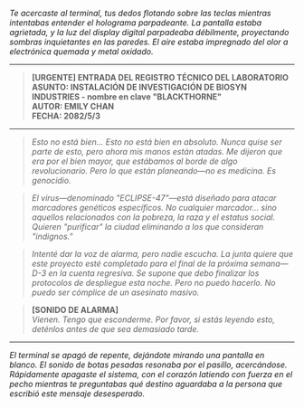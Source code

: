 _Te acercaste al terminal, tus dedos flotando sobre las teclas mientras intentabas entender el holograma parpadeante. La pantalla estaba agrietada, y la luz del display digital parpadeaba débilmente, proyectando sombras inquietantes en las paredes. El aire estaba impregnado del olor a electrónica quemada y metal oxidado._

---

> **[URGENTE] ENTRADA DEL REGISTRO TÉCNICO DEL LABORATORIO**  
> **ASUNTO: INSTALACIÓN DE INVESTIGACIÓN DE BIOSYN INDUSTRIES - nombre en clave "BLACKTHORNE"**  
> **AUTOR: EMILY CHAN**  
> **FECHA: 2082/5/3**

---

> _Esto no está bien... Esto no está bien en absoluto. Nunca quise ser parte de esto, pero ahora mis manos están atadas. Me dijeron que era por el bien mayor, que estábamos al borde de algo revolucionario. Pero lo que están planeando—no es medicina. Es genocidio._

> _El virus—denominado "ECLIPSE-47"—está diseñado para atacar marcadores genéticos específicos. No cualquier marcador... sino aquellos relacionados con la pobreza, la raza y el estatus social. Quieren "purificar" la ciudad eliminando a los que consideran "indignos."_

> _Intenté dar la voz de alarma, pero nadie escucha. La junta quiere que este proyecto esté completado para el final de la próxima semana—D-3 en la cuenta regresiva. Se supone que debo finalizar los protocolos de despliegue esta noche. Pero no puedo hacerlo. No puedo ser cómplice de un asesinato masivo._

> **[SONIDO DE ALARMA]**  
> _Vienen. Tengo que esconderme. Por favor, si estás leyendo esto, deténlos antes de que sea demasiado tarde._

---

_El terminal se apagó de repente, dejándote mirando una pantalla en blanco. El sonido de botas pesadas resonaba por el pasillo, acercándose. Rápidamente apagaste el sistema, con el corazón latiendo con fuerza en el pecho mientras te preguntabas qué destino aguardaba a la persona que escribió este mensaje desesperado._
